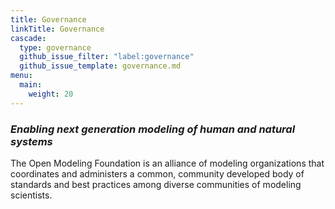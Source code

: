 ```yaml
---
title: Governance
linkTitle: Governance
cascade:
  type: governance
  github_issue_filter: "label:governance"
  github_issue_template: governance.md
menu:
  main:
    weight: 20
---
```


### *Enabling next generation modeling of human and natural systems*
The Open Modeling Foundation is an alliance of modeling organizations that coordinates and administers a common, community developed body of standards and best practices among diverse communities of modeling scientists. 
